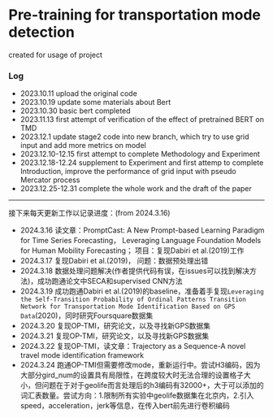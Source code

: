 # Pre-training for transportation mode detection

created for usage of project

### Log
  - 2023.10.11 upload the original code
  - 2023.10.19 update some materials about Bert
  - 2023.10.30 basic bert completed
  - 2023.11.13 first attempt of verification of the effect of pretrained BERT on TMD
  - 2023.12.1 update stage2 code into new branch, which try to use grid input and add more metrics on model
  - 2023.12.10-12.15 first attempt to complete Methodology and Experiment
  - 2023.12.18-12.24 supplement to Experiment and first attemp to complete Introduction,  improve the performance of grid input with pseudo Mercator process
  - 2023.12.25-12.31 complete the whole work and the draft of the paper
***
接下来每天更新工作以记录进度：(from 2024.3.16)
  - 2024.3.16 读文章：PromptCast: A New Prompt-based Learning Paradigm for Time Series Forecasting， Leveraging Language Foundation Models for Human Mobility Forecasting； 项目：复现Dabiri et al.(2019)工作
  - 2024.3.17 复现Dabiri et al.(2019)， 问题：数据预处理出错
  - 2024.3.18 数据处理问题解决(作者提供代码有误，在issues可以找到解决方法)，成功跑通论文中SECA和supervised CNN方法
  - 2024.3.19 成功跑通Dabiri et al.(2019)的baseline，准备着手复现`Leveraging the Self-Transition Probability of Ordinal Patterns Transition Network for Transportation Mode Identification Based on GPS Data`(2020)，同时研究Foursquare数据集
  - 2024.3.20 复现OP-TMI，研究论文，以及寻找新GPS数据集
  - 2024.3.21 复现OP-TMI，研究论文，以及寻找新GPS数据集
  - 2024.3.22 复现OP-TMI，读文章：Trajectory as a Sequence-A novel travel mode identification framework
  - 2024.3.24 跑通OP-TMI但需要修改mode，重新运行中。尝试H3编码，因为大部分gird\_num的设置具有局限性，在跨度较大时无法合理的设置格子大小，但问题在于对于geolife而言处理后的h3编码有32000+，大于可以添加的词汇表数量。尝试方向：1.限制所有实验中geolife数据集在北京内，2.引入speed，acceleration，jerk等信息，在传入bert前先进行卷积编码
